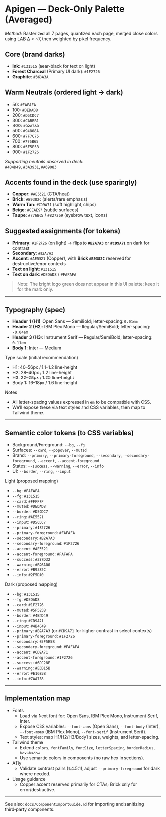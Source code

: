 # Apigen — Deck-Only Palette (Averaged)

_Method:_ Rasterized all 7 pages, quantized each page, merged close colors using LAB Δ < ~7, then weighted by pixel frequency.

## Core (brand darks)
- **Ink**: `#131515`  (near-black for text on light)
- **Forest Charcoal** (Primary UI dark): `#1F2726`
- **Graphite**: `#363A3A`

## Warm Neutrals (ordered light → dark)
- 50:  `#FAFAFA`
- 100: `#DEDAD8`
- 200: `#D5CDC7`
- 300: `#CABBB1`
- 400: `#B2A7A3`
- 500: `#94808A`
- 600: `#7F7C75`
- 700: `#776B65`
- 800: `#5F5E5B`
- 900: `#1F2726`

_Supporting neutrals observed in deck:_  
`#4B4D49`, `#3A3931`, `#A69083`

## Accents found in the deck (use sparingly)
- **Copper**: `#AE5521`  (CTA/heat)
- **Brick**: `#B9382C`   (alerts/rare emphasis)
- **Warm Tan**: `#CD9A71` (soft highlight, chips)
- **Beige**: `#CEAE97`   (subtle surfaces)
- **Taupe**: `#776B65` / `#827269` (eyebrow text, icons)

## Suggested assignments (for tokens)
- **Primary**: `#1F2726` (on light) → flips to **`#B2A7A3`** or **`#CD9A71`** on dark for contrast
- **Secondary**: `#B2A7A3`
- **Accent**: `#AE5521` (Copper), with **Brick `#B9382C`** reserved for destructive/error contexts
- **Text on light**: `#131515`
- **Text on dark**: `#DEDAD8` / `#FAFAFA`

> Note: The bright logo green does not appear in this UI palette; keep it for the mark only.

---

## Typography (spec)
- **Header 1 (H1)**: Open Sans — SemiBold; letter-spacing: `0.01em`
- **Header 2 (H2)**: IBM Plex Mono — Regular/SemiBold; letter-spacing: `-0.04em`
- **Header 3 (H3)**: Instrument Serif — Regular/SemiBold; letter-spacing: `0.11em`
- **Body 1**: Inter — Medium

Type scale (initial recommendation)
- H1: 40–56px / 1.1–1.2 line-height
- H2: 28–40px / 1.2 line-height
- H3: 22–28px / 1.25 line-height
- Body 1: 16–18px / 1.6 line-height

Notes
- All letter-spacing values expressed in `em` to be compatible with CSS.
- We’ll expose these via text styles and CSS variables, then map to Tailwind theme.

---

## Semantic color tokens (to CSS variables)
- Background/Foreground: `--bg`, `--fg`
- Surfaces: `--card`, `--popover`, `--muted`
- Brand: `--primary`, `--primary-foreground`, `--secondary`, `--secondary-foreground`, `--accent`, `--accent-foreground`
- States: `--success`, `--warning`, `--error`, `--info`
- UI: `--border`, `--ring`, `--input`

Light (proposed mapping)
- `--bg`: `#FAFAFA`
- `--fg`: `#131515`
- `--card`: `#FFFFFF`
- `--muted`: `#DEDAD8`
- `--border`: `#D5CDC7`
- `--ring`: `#AE5521`
- `--input`: `#D5CDC7`
- `--primary`: `#1F2726`
- `--primary-foreground`: `#FAFAFA`
- `--secondary`: `#B2A7A3`
- `--secondary-foreground`: `#1F2726`
- `--accent`: `#AE5521`
- `--accent-foreground`: `#FAFAFA`
- `--success`: `#2E7D32`
- `--warning`: `#B26A00`
- `--error`: `#B9382C`
- `--info`: `#2F5DA0`

Dark (proposed mapping)
- `--bg`: `#131515`
- `--fg`: `#DEDAD8`
- `--card`: `#1F2726`
- `--muted`: `#5F5E5B`
- `--border`: `#4B4D49`
- `--ring`: `#CD9A71`
- `--input`: `#4B4D49`
- `--primary`: `#B2A7A3` (or `#CD9A71` for higher contrast in select contexts)
- `--primary-foreground`: `#1F2726`
- `--secondary`: `#5F5E5B`
- `--secondary-foreground`: `#FAFAFA`
- `--accent`: `#CD9A71`
- `--accent-foreground`: `#1F2726`
- `--success`: `#6DC28E`
- `--warning`: `#E0B15B`
- `--error`: `#E1685B`
- `--info`: `#7AA7E8`

---

## Implementation map
- Fonts
  - Load via Next font for: Open Sans, IBM Plex Mono, Instrument Serif, Inter.
  - Expose CSS variables: `--font-sans` (Open Sans), `--font-body` (Inter), `--font-mono` (IBM Plex Mono), `--font-serif` (Instrument Serif).
  - Text styles: map H1/H2/H3/Body1 sizes, weights, and letter-spacing.
- Tailwind theme
  - Extend `colors`, `fontFamily`, `fontSize`, `letterSpacing`, `borderRadius`, `boxShadow`.
  - Use semantic colors in components (no raw hex in sections).
- A11y
  - Validate contrast pairs (≥4.5:1); adjust `--primary-foreground` for dark where needed.
- Usage guidance
  - Copper accent reserved primarily for CTAs; Brick only for error/destructive.

---

See also: `docs/ComponentImportGuide.md` for importing and sanitizing third‑party components.
